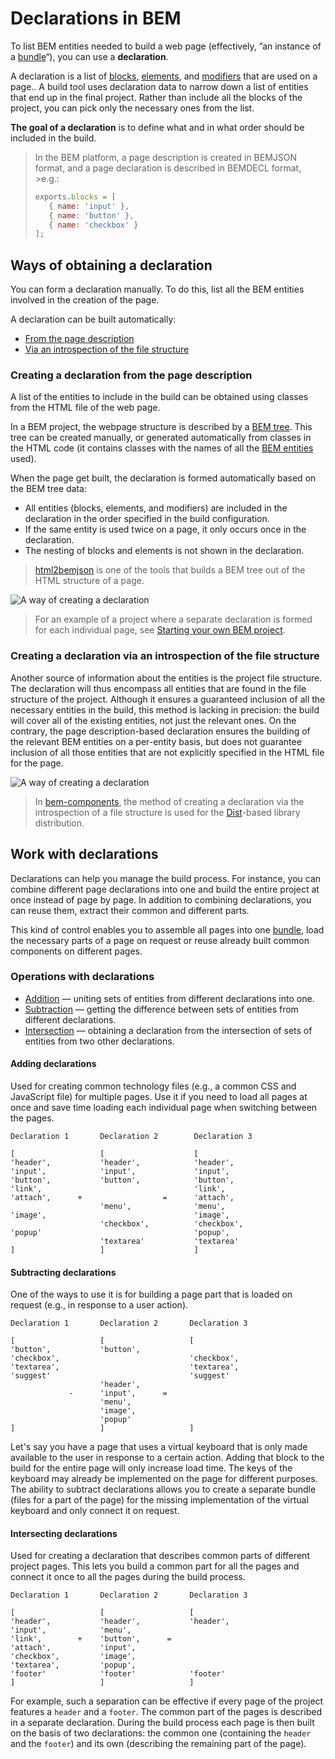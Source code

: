 # Declarations in BEM

To list BEM entities needed to build a web page (effectively, ”an instance of a [bundle](../build/build.en.md#build-result)“), you can use a **declaration**.

A declaration is a list of [blocks](../key-concepts/key-concepts.en.md#block), [elements](../key-concepts/key-concepts.en.md#element), and [modifiers](../key-concepts/key-concepts.en.md#modifier) that are used on a page.. A build tool uses declaration data to narrow down a list of entities that end up in the final project. Rather than include all the blocks of the project, you can pick only the necessary ones from the list.

**The goal of a declaration** is to define what and in what order should be included in the build.

> In the BEM platform, a page description is created in BEMJSON format, and a page declaration is described in BEMDECL format, >e.g.:
> ```js
> exports.blocks = [
>    { name: 'input' },
>    { name: 'button' },
>    { name: 'checkbox' }
> ];
> ```

## Ways of obtaining a declaration

You can form a declaration manually. To do this, list all the BEM entities involved in the creation of the page.

A declaration can be built automatically:

* [From the page description](#creating-a-declaration-from-the-page-description)
* [Via an introspection of the file structure](#creating-a-declaration-via-an-introspection-of-the-file-structure)

### Creating a declaration from the page description

A list of the entities to include in the build can be obtained using classes from the HTML file of the web page.

In a BEM project, the webpage structure is described by a [BEM tree](../key-concepts/key-concepts.en.md#bem-tree). This tree can be created manually, or generated automatically from classes in the HTML code (it contains classes with the names of all the [BEM entities](../key-concepts/key-concepts.en.md#bem-entity) used).

When the page get built, the declaration is formed automatically based on the BEM tree data:
* All entities (blocks, elements, and modifiers) are included in the declaration in the order specified in the build configuration.
* If the same entity is used twice on a page, it only occurs once in the declaration.
* The nesting of blocks and elements is not shown in the declaration.

> [html2bemjson](https://github.com/bem-incubator/html2bemjson) is one of the tools that builds a BEM tree out of the HTML structure of a page.

![A way of creating a declaration](declarations__html2decl.en.png)

> For an example of a project where a separate declaration is formed for each individual page, see [Starting your own BEM project](https://en.bem.info/tutorials/start-with-project-stub/).

### Creating a declaration via an introspection of the file structure

Another source of information about the entities is the project file structure.
The declaration will thus encompass all entities that are found in the file structure of the project. Although it ensures a guaranteed inclusion of all the necessary entities in the build, this method is lacking in precision: the build will cover all of the existing entities, not just the relevant ones.
On the contrary, the page description-based declaration ensures the building of the relevant BEM entities on a per-entity basis, but does not guarantee inclusion of all those entities that are not explicitly specified in the HTML file for the page.

![A way of creating a declaration](declarations__fs2decl.en.png)

> In [bem-components](https://en.bem.info/libs/bem-components/), the method of creating a declaration via the introspection of a file structure is used for the [Dist](https://en.bem.info/libs/bem-components/)-based library distribution.

## Work with declarations

Declarations can help you manage the build process. For instance, you can combine different page declarations into one and build the entire project at once instead of page by page. In addition to combining declarations, you can reuse them, extract their common and different parts.

This kind of control enables you to assemble all pages into one [bundle](../build/build.en.md#build-result), load the necessary parts of a page on request or reuse already built common components on different pages.

### Operations with declarations

* [Addition](#adding-declarations) — uniting sets of entities from different declarations into one.
* [Subtraction](#subtracting-declarations) — getting the difference between sets of entities from different declarations.
* [Intersection](#intersecting-declarations) — obtaining a declaration from the intersection of sets of entities from two other declarations.

#### Adding declarations

Used for creating common technology files (e.g., a common CSS and JavaScript file) for multiple pages. Use it if you need to load all pages at once and save time loading each individual page when switching between the pages.

```text
Declaration 1       Declaration 2        Declaration 3

[                   [                    [
'header',           'header',            'header',
'input',            'input',             'input',
'button',           'button',            'button',
'link',                                  'link',
'attach',      +                  =      'attach',
                    'menu',              'menu',
'image',                                 'image',
                    'checkbox',          'checkbox',
'popup'                                  'popup',
                    'textarea'           'textarea'
]                   ]                    ]
```

#### Subtracting declarations

One of the ways to use it is for building a page part that is loaded on request (e.g., in response to a user action).

```text
Declaration 1       Declaration 2       Declaration 3

[                   [                   [
'button',           'button',
'checkbox',                             'checkbox',
'textarea',                             'textarea',
'suggest'                               'suggest'
                    'header',
             -      'input',      =
                    'menu',
                    'image',
                    'popup'
]                   ]                   ]
```

Let's say you have a page that uses a virtual keyboard that is only made available to the user in response to a certain action. Adding that block to the build for the entire page will only increase load time. The keys of the keyboard may already be implemented on the page for different purposes. The ability to subtract declarations allows you to create a separate bundle (files for a part of the page) for the missing implementation of the virtual keyboard and only connect it on request.

#### Intersecting declarations

Used for creating a declaration that describes common parts of different project pages. This lets you build a common part for all the pages and connect it once to all the pages during the build process.

```text
Declaration 1       Declaration 2       Declaration 3

[                   [                   [
'header',           'header',           'header',
'input',            'menu',
'link',        +    'button',      =
'attach',           'input',
'checkbox',         'image',
'textarea',         'popup',
'footer'            'footer'            'footer'
]                   ]                   ]
```

For example, such a separation can be effective if every page of the project features a `header` and a `footer`. The common part of the pages is described in a separate declaration. During the build process each page is then built on the basis of two declarations: the common one (containing the `header` and the `footer`) and its own (describing the remaining part of the page).
